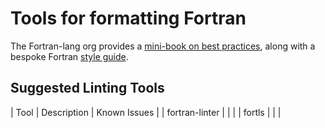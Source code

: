 # Tools for formatting Fortran

The Fortran-lang org provides a [mini-book on best practices](https://fortran-lang.org/learn/best_practices/), along with a bespoke Fortran [style guide](https://fortran-lang.org/learn/best_practices/style_guide/).

## Suggested Linting Tools

| Tool | Description | Known Issues |
| fortran-linter | | |
| fortls | | |

